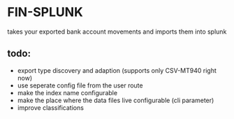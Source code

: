 # FIN-SPLUNK

takes your exported bank account movements and imports them into splunk

## todo:

* export type discovery and adaption (supports only CSV-MT940 right now)
* use seperate config file from the user route
* make the index name configurable
* make the place where the data files live configurable (cli parameter)
* improve classifications

